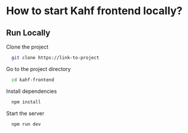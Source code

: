 # How to start Kahf frontend locally?


## Run Locally

Clone the project

```bash
  git clone https://link-to-project
```

Go to the project directory

```bash
  cd kahf-frontend
```

Install dependencies

```bash
  npm install
```

Start the server

```bash
  npm run dev
```
